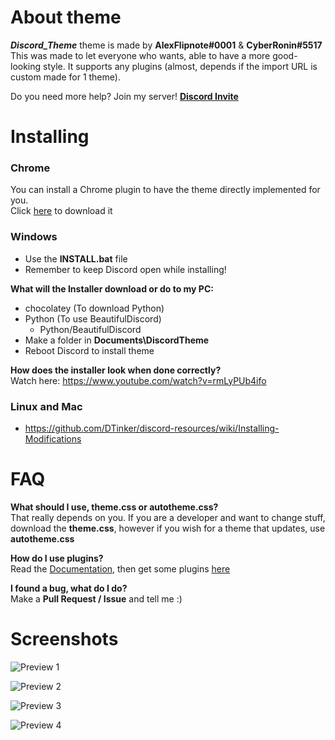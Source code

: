 # About theme
***Discord_Theme*** theme is made by **AlexFlipnote#0001** & **CyberRonin#5517**<br>
This was made to let everyone who wants, able to have a more good-looking style. It supports any plugins (almost, depends if the import URL is custom made for 1 theme).

Do you need more help? Join my server! **[Discord Invite](https://discord.gg/DpxkY3x)**

# Installing
### Chrome
You can install a Chrome plugin to have the theme directly implemented for you.<br>
Click  [here](https://chrome.google.com/webstore/detail/doapcadhkfkjlpkgkoddmmcknkhmmbeo) to download it

### Windows
- Use the **INSTALL.bat** file
- Remember to keep Discord open while installing!

**What will the Installer download or do to my PC:**
- chocolatey (To download Python)
- Python (To use BeautifulDiscord)
  - Python/BeautifulDiscord
- Make a folder in **Documents\DiscordTheme**
- Reboot Discord to install theme

**How does the installer look when done correctly?**<br>
Watch here: https://www.youtube.com/watch?v=rmLyPUb4ifo

### Linux and Mac
- https://github.com/DTinker/discord-resources/wiki/Installing-Modifications

# FAQ
**What should I use, theme.css or autotheme.css?**<br>That really depends on you. If you are a developer and want
to change stuff, download the **theme.css**, however if you wish for a theme that updates, use **autotheme.css**

**How do I use plugins?**<br>Read the [Documentation](https://github.com/AlexFlipnote/Discord_Theme/blob/master/docs/Documentation.md), then get some plugins [here](https://github.com/AlexFlipnote/Discord_Theme/blob/master/docs/Plugins.md)

**I found a bug, what do I do?**<br>Make a **Pull Request / Issue** and tell me :)

# Screenshots
![Preview 1](https://i.alexflipnote.xyz/12cded.png)

![Preview 2](https://i.alexflipnote.xyz/5eb82d.png)

![Preview 3](https://i.alexflipnote.xyz/4f86b9.png)

![Preview 4](https://i.alexflipnote.xyz/adccac.png)
